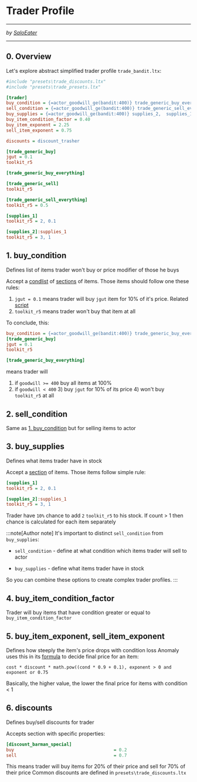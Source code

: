 # Trader Profile

___

_by [SaloEater](https://github.com/SaloEater)_
___

## 0. Overview

Let's explore abstract simplified trader profile `trade_bandit.ltx`:

```ini title="..\configs\items\trade\trade_bandit.ltx"
#include "presets\trade_discounts.ltx"
#include "presets\trade_presets.ltx"

[trader]
buy_condition = {=actor_goodwill_ge(bandit:400)} trade_generic_buy_everything, trade_generic_buy
sell_condition = {=actor_goodwill_ge(bandit:400)} trade_generic_sell_everything, trade_generic_sell
buy_supplies = {=actor_goodwill_ge(bandit:400)} supplies_2,  supplies_1
buy_item_condition_factor = 0.40
buy_item_exponent = 2.25
sell_item_exponent = 0.75

discounts = discount_trasher

[trade_generic_buy]
jgut = 0.1
toolkit_r5

[trade_generic_buy_everything]

[trade_generic_sell]
toolkit_r5

[trade_generic_sell_everything]
toolkit_r5 = 0.5

[supplies_1]
toolkit_r5 = 2, 0.1

[supplies_2]:supplies_1
toolkit_r5 = 3, 1
```

## 1. buy_condition

Defines list of items trader won't buy or price modifier of those he buys

Accept a [condlist](../../condlists.md) of [sections](../../structure-of-files.md) of items. Those items should follow one these rules:

1. `jgut = 0.1` means trader will buy `jgut` item for 10% of it's price. Related [script](https://github.com/Tosox/STALKER-Anomaly-gamedata/blob/v1.5.2/gamedata/scripts/utils_item.script#L983)
2. `toolkit_r5` means trader won't buy that item at all

To conclude, this:

```ini
buy_condition = {=actor_goodwill_ge(bandit:400)} trade_generic_buy_everything, trade_generic_buy
[trade_generic_buy]
jgut = 0.1
toolkit_r5

[trade_generic_buy_everything]
```

means trader will

1) if `goodwill >= 400` buy all items at 100%
2) if `goodwill < 400`
   3) buy `jgut` for 10% of its price
   4) won't buy `toolkit_r5` at all

## 2. sell_condition

Same as [1. buy_condition](#1-buy_condition) but for selling items to actor

## 3. buy_supplies

Defines what items trader have in stock

Accept a [section](../../structure-of-files.md) of items.
Those items follow simple rule:

```ini
[supplies_1]
toolkit_r5 = 2, 0.1

[supplies_2]:supplies_1
toolkit_r5 = 3, 1
```

Trader have `10%` chance to add `2` `toolkit_r5` to his stock.
If count > 1 then chance is calculated for each item separately

:::note[Author note]
It's important to distinct `sell_condition` from `buy_supplies`:

- `sell_condition` - define at what condition which items trader will sell to actor

- `buy_supplies` - define what items trader have in stock

So you can combine these options to create complex trader profiles.
:::

## 4. buy_item_condition_factor

Trader will buy items that have condition greater or equal to `buy_item_condition_factor`

## 5. buy_item_exponent, sell_item_exponent

Defines how steeply the item's price drops with condition loss
Anomaly uses this in its [formula](https://github.com/Tosox/STALKER-Anomaly-gamedata/blob/v1.5.2/gamedata/scripts/utils_item.script#L1011) to decide final price for an item:

`cost * discount * math.pow((cond * 0.9 + 0.1), exponent > 0 and exponent or 0.75`

Basically, the higher value, the lower the final price for items with condition < 1

## 6. discounts

Defines buy/sell discounts for trader

Accepts section with specific properties:

```ini
[discount_barman_special]
buy                                      = 0.2
sell                                     = 0.7
```

This means trader will buy items for 20% of their price and sell for 70% of their price
Common discounts are defined in `presets\trade_discounts.ltx`
